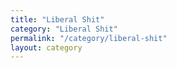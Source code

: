 ```yaml
---
title: "Liberal Shit"
category: "Liberal Shit"
permalink: "/category/liberal-shit"
layout: category
---
```

